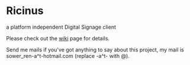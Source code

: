 Ricinus
=======

a platform independent Digital Signage client

Please check out the [wiki](https://github.com/edychang/ricinus/wiki) page for details.

Send me mails if you've got anything to say about this project, my mail is sower_ren-a^t-hotmail.com (replace -a^t- with @).
